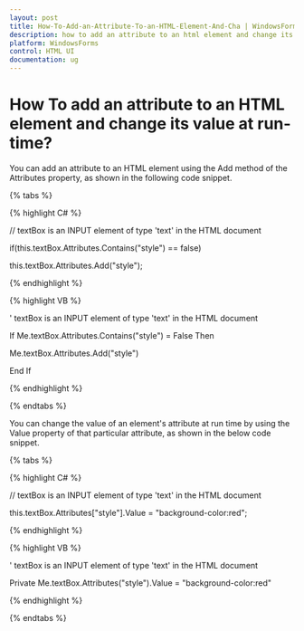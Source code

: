 ```yaml
---
layout: post
title: How-To-Add-an-Attribute-To-an-HTML-Element-And-Cha | WindowsForms | Syncfusion®
description: how to add an attribute to an html element and change its value at run-time?
platform: WindowsForms
control: HTML UI
documentation: ug
---
```


# How To add an attribute to an HTML element and change its value at run-time?

You can add an attribute to an HTML element using the Add method of the Attributes property, as shown in the following code snippet.

{% tabs %}

{% highlight C# %}



// textBox is an INPUT element of type 'text' in the HTML document

if(this.textBox.Attributes.Contains("style") == false)

this.textBox.Attributes.Add("style");

{% endhighlight %}

{% highlight VB %}



' textBox is an INPUT element of type 'text' in the HTML document

If Me.textBox.Attributes.Contains("style") = False Then

Me.textBox.Attributes.Add("style")

End If

{% endhighlight %}

{% endtabs %}

You can change the value of an element's attribute at run time by using the Value property of that particular attribute, as shown in the below code snippet.

{% tabs %}

{% highlight C# %}



// textBox is an INPUT element of type 'text' in the HTML document

this.textBox.Attributes["style"].Value = "background-color:red";

{% endhighlight %}

{% highlight VB %}



' textBox is an INPUT element of type 'text' in the HTML document

Private Me.textBox.Attributes("style").Value = "background-color:red"

{% endhighlight %}

{% endtabs %}


